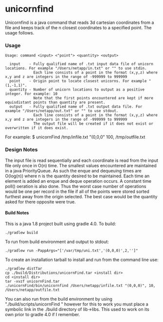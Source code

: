 # unicornfind
Unicornfind is a java command that reads 3d cartesian coordinates from a file and keeps track of the n closest coordinates to a specified point. The usage follows.

### Usage
```
Usage: command <input> <"point"> <quantity> <output>

  input    - Fully qualified name of .txt input data file of unicorn locations. For example "/Users/netapp/in.txt" or "" to use stdin.
             Each line consists of a point in the format (x,y,z) where x,y and z are integers in the range of -999999 to 999999
  point    - Origin point to locate closest unicorns. For example "(1,-1,1)".
  quantity - Number of unicorn locations to output as a positive integer. For example: 10
             Note that the first points encountered are kept if more equisdistant points than quantity are present.
  output   - Fully qualified name of .txt output data file. For example "/Users/netapp/out.txt" or "" to use stdout.
             Each line consists of a point in the format (x,y,z) where x,y and z are integers in the range of -999999 to 999999
             The output file will be created if it does not exist or overwritten if it does exist.
```
For example: $ unicornFind /tmp/infile.txt "(0,0,0" 100, /tmp/outfile.txt
### Design Notes
The input file is read sequentially and each coordinate is read from the input file only once in O(n) time. The smallest values encountered are maintained in a java  PriorityQueue. As such the enque and dequeuing times are O(log(n)) where n is the quantity desired to be maintained. Each time an element is added an enque and deque operation occurs. A constant time poll() oeration is also done.
Thus the worst case number of operations would be one per record in the file if all of the points were stored sorted furthest away from the origin selected. The best case would be the quantity asked for there opposite were true. 

#### Build Notes
This is a java 1.8 project built using gradle 4.0. To build:
```
./gradlew build
```
To run from build environment and output to stdout:
```
./gradlew run -PappArgs="['/var/tmp/uni.txt','(0,0,0)',2,'']"
```
To create an installation tarball to install and run from the command line use:
```
./gradlew distTar
cp ./build/Distributions/unicornFind.tar <install dir>
cd <install dir>
tar -xvzf unicornFind.tar 
./unicornFind/bin/unicornfind /Users/netapp/infile.txt "(0,0,0)", 10, /Users/netapp/outfile.txt 
```
You can also run from the build environment by using "./build/scripts/unicornFind <args>" however for this to work you must place a symbolic link in the ./build directory of lib->libs. This used to work on its own prior to gradle 4.0 if I remember.
